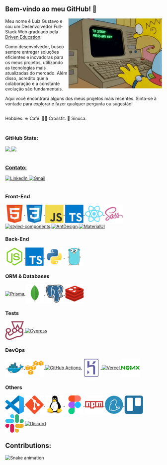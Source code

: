 
## Bem-vindo ao meu GitHub! 👋

<img align="right" width=300 src="readme.gif" />

Meu nome é Luiz Gustavo e sou um Desenvolvedor Full-Stack Web graduado pela [Driven Education](https://www.driven.com.br/).

Como desenvolvedor, busco sempre entregar soluções eficientes e inovadoras para os meus projetos, utilizando as tecnologias mais atualizadas do mercado. Além disso, acredito que a colaboração e a constante evolução são fundamentais.

Aqui você encontrará alguns dos meus projetos mais recentes. Sinta-se à vontade para explorar e fazer qualquer pergunta ou sugestão!

##

Hobbies: ☕ Café. 🏋️‍♂️ Crossfit. 🎱 Sinuca. 

<h1></h1>

### GitHub Stats:

<div>
  <a href="https://github.com/lgsfarias">
  <img height="160" src="https://github-readme-stats.vercel.app/api?username=lgsfarias&show_icons=true&theme=dracula&include_all_commits=true&count_private=true"/>
  <img height="160" src="https://github-readme-stats.vercel.app/api/top-langs/?username=lgsfarias&layout=compact&langs_count=7&theme=dracula"/>
</div>

<h1></h1>

### Contato:

<div style="display: block" >
   <a href="https://www.linkedin.com/in/lgsfarias" target="_blank">
     <img alt="LinkedIn" src="https://img.shields.io/badge/-LinkedIn-%230077B5?style=for-the-badge&logo=linkedin&logoColor=white">
   </a>
   <a href="mailto:lgsfarias.dev@gmail.com" target="_blank"><img alt="Gmail" src="https://img.shields.io/badge/-Gmail-%4643?style=for-the-badge&logo=gmail&logoColor=white"></a>
</div>

<h1></h1>

### Front-End
<div style="display: inline_block">
<a href="https://developer.mozilla.org/pt-BR/docs/Web/HTML" target="_blank">
  <img align="center" alt="Luiz-HTML" height="60" src="https://raw.githubusercontent.com/devicons/devicon/master/icons/html5/html5-original.svg" style="max-width:100%;">
</a>
<a href="https://developer.mozilla.org/pt-BR/docs/Web/CSS" target="_blank">
  <img align="center" alt="Luiz-CSS" height="60" src="https://raw.githubusercontent.com/devicons/devicon/master/icons/css3/css3-original.svg" style="max-width:100%;">
</a>
<a href="https://developer.mozilla.org/pt-BR/docs/Web/JavaScript" target="_blank">
  <img align="center" alt="Luiz-JS" height="60" src="https://raw.githubusercontent.com/devicons/devicon/master/icons/javascript/javascript-original.svg" style="max-width:100%;">
</a>
<a href="https://www.typescriptlang.org/">
<img align="center" alt="ts" height="60" src="https://raw.githubusercontent.com/devicons/devicon/master/icons/typescript/typescript-plain.svg">
</a>
<a href="https://reactjs.org/">
<img align="center" alt="React" height="60" src="https://raw.githubusercontent.com/devicons/devicon/master/icons/react/react-original.svg">
</a>
<a href="https://sass-lang.com/" target="_blank">
<img align="center" alt="Luiz-SASS" height="60" src="https://raw.githubusercontent.com/devicons/devicon/master/icons/sass/sass-original.svg" style="max-width:100%;">
</a>
<a href="https://styled-components.com/">
<img align="center" alt="styled-components" height="60" src="https://avatars.githubusercontent.com/u/20658825?s=200&v=4">
</a>
<a href="https://ant.design/">
<img align="center" alt="AntDesign" height="60" src="https://gw.alipayobjects.com/zos/rmsportal/rlpTLlbMzTNYuZGGCVYM.png">
</a>
<a href="https://material-ui.com/">
<img align="center" alt="MaterialUI" height="60" src="https://mui.com/static/logo.png">
</a>
</div>

### Back-End

<div style="display: inline_block" >
<a href="https://nodejs.org/en/">
<img align="center" alt="NodeJS" height="60" src="https://raw.githubusercontent.com/devicons/devicon/master/icons/nodejs/nodejs-original.svg">
</a>
<a href="https://www.typescriptlang.org/">
<img align="center" alt="ts" height="60" src="https://raw.githubusercontent.com/devicons/devicon/master/icons/typescript/typescript-plain.svg">
</a>
<a href="https://www.python.org/">
<img align="center" alt="Python" height="60" src="https://raw.githubusercontent.com/devicons/devicon/master/icons/python/python-original.svg">
</a>
<a href="https://go.dev/">
<img align="center" alt="Go" height="60" src="https://raw.githubusercontent.com/devicons/devicon/master/icons/go/go-original.svg">
</a>
</div>

### ORM & Databases

<div style="display: inline_block" >
<a href="https://www.prisma.io/">
<img align="center" alt="Prisma" height="60" src="https://www.freelogovectors.net/wp-content/uploads/2022/01/prisma_logo-freelogovectors.net_.png">
</a>
<a href="https://mongodb.com/">
<img align="center" alt="MongodB" height="60" src="https://raw.githubusercontent.com/devicons/devicon/master/icons/mongodb/mongodb-original.svg">
</a>
<a href="https://www.postgresql.org/">
<img align="center" alt="Postgres" height="60" src="https://raw.githubusercontent.com/devicons/devicon/master/icons/postgresql/postgresql-original.svg">
</a>
<a href="https://redis.io/">
<img align="center" alt="Redis" height="60" src="https://raw.githubusercontent.com/devicons/devicon/master/icons/redis/redis-original.svg">
</a>
</div>

### Tests

<div style="display: inline_block" >
<a href="https://jestjs.io/pt-BR/">
<img align="center" alt="Jest" height="60" src="https://raw.githubusercontent.com/devicons/devicon/master/icons/jest/jest-plain.svg">
</a>
<a href="https://www.cypress.io/">
<img align="center" alt="Cypress" height="60" src="https://iconape.com/wp-content/files/gj/370774/svg/370774.svg">
</a>
</div>

### DevOps

<div style="display: inline_block" >
<a href="https://www.docker.com/">
<img align="center" alt="Docker" height="60" src="https://raw.githubusercontent.com/devicons/devicon/master/icons/docker/docker-original.svg">
</a>
<a href="https://aws.amazon.com/pt/?nc2=h_lg">
<img align="center" alt="AWS" height="60" src="https://github.com/devicons/devicon/blob/master/icons/amazonwebservices/amazonwebservices-original.svg">
</a>
<a href="https://docs.github.com/pt/actions">
<img align="center" alt="GitHub Actions" height="60" src="https://avatars.githubusercontent.com/u/65916846?v=4?s=100">
</a>
<a href="https://www.heroku.com/">
<img align="center" alt="Heroku" height="60" src="https://raw.githubusercontent.com/devicons/devicon/master/icons/heroku/heroku-original.svg">
</a>
<!-- vercel -->
<a href="https://vercel.com/">
<img align="center" alt="Vercel" height="60" src="https://avatars.githubusercontent.com/u/14985020?s=200&v=4">
</a>
<a href="https://www.nginx.com/">
<img align="center" alt="Nginx" height="60" src="https://raw.githubusercontent.com/devicons/devicon/master/icons/nginx/nginx-original.svg">
</a>
</div>

### Others

<div style="display: inline_block" >
<a href="https://code.visualstudio.com/">
<img align="center" alt="VSCode" height="60" src="https://raw.githubusercontent.com/devicons/devicon/master/icons/vscode/vscode-original.svg">
</a>
<a href="https://git-scm.com/">
<img align="center" alt="git" height="60" src="https://raw.githubusercontent.com/devicons/devicon/master/icons/git/git-original.svg">
</a>
<a href="https://www.linux.org/">
<img align="center" alt="Linux" height="60" src="https://raw.githubusercontent.com/devicons/devicon/master/icons/linux/linux-original.svg">
</a>
<a href="https://www.figma.com/">
<img align="center" alt="Figma" height="60" src="https://raw.githubusercontent.com/devicons/devicon/master/icons/figma/figma-original.svg">
</a>
<a href="https://www.npmjs.com/">
<img align="center" alt="npm" height="60" src="https://raw.githubusercontent.com/devicons/devicon/master/icons/npm/npm-original-wordmark.svg">
</a>
<a href="https://yarnpkg.com/">
<img align="center" alt="yarn" height="60" src="https://raw.githubusercontent.com/devicons/devicon/master/icons/yarn/yarn-original.svg">
</a>
<a href="https://trello.com/">
<img align="center" alt="Trello" height="60" src="https://raw.githubusercontent.com/devicons/devicon/master/icons/trello/trello-plain.svg">
</a>
<a href="https://slack.com/intl/pt-br/">
<img align="center" alt="Slack" height="60" src="https://raw.githubusercontent.com/devicons/devicon/master/icons/slack/slack-original.svg">
</a>
<a href="https://discord.com/">
<img align="center" alt="Discord" height="60" src="https://logodownload.org/wp-content/uploads/2017/11/discord-logo-1-1-2048x2048.png">
</a>
</div>

## Contributions:
  
![Snake animation](https://github.com/lgsfarias/lgsfarias/blob/output/github-contribution-grid-snake.svg)

<!---
lgsfarias/lgsfarias is a ✨ special ✨ repository because its `README.md` (this file) appears on your GitHub profile.
You can click the Preview link to take a look at your changes.
--->
